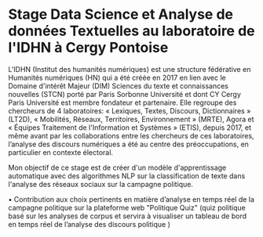 # Stage Data Science et Analyse de données Textuelles au laboratoire de l'IDHN à Cergy Pontoise

L'IDHN (Institut des humanités numériques) est une structure fédérative en Humanités numériques (HN) qui a été créée en 2017 en lien avec le Domaine d'intérêt Majeur (DIM) Sciences du texte et connaissances nouvelles (STCN) porté par Paris Sorbonne Université et dont CY Cergy Paris Université est membre fondateur et partenaire. Elle regroupe des chercheurs de 4 laboratoires: « Lexiques, Textes, Discours, Dictionnaires » (LT2D), « Mobilités, Réseaux, Territoires, Environnement » (MRTE), Agora et « Équipes Traitement de l'Information et Systèmes » (ETIS), depuis 2017, et même avant par les collaborations entre les chercheurs de ces laboratoires, l’analyse des discours numériques a été au centre des préoccupations, en particulier en contexte électoral.

Mon objectif de ce stage est de créer d'un modèle d'apprentissage automatique avec des algorithmes NLP sur la classification de texte dans l'analyse des réseaux sociaux sur la campagne politique. 

• Contribution aux choix pertinents en matière d’analyse en temps réel de la campagne politique sur la plateforme web "Politique Quiz" (quiz politique basé sur les analyses de corpus et servira à visualiser un tableau de bord en temps réel de l’analyse des discours politique )

